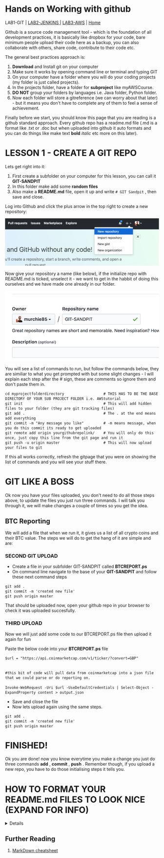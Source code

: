 # Hands on Working with github

LAB1-GIT |
[LAB2-JENKINS ](../LAB2-JENKINS/README.md) |
[LAB3-AWS](../LAB3-AWS/README.md) |
[Home](../README.md) 

Github is a source code management tool - which is the foundation of all development practices, it is basically like dropbox for your code, bare minimum people upload their code here as a backup, you can also collaborate with others, share code, contribute to their code etc. 

The general best practices approach is: 

1. __Download__ and Install git on your computer
2. Make sure it works by opening command line or terminal and typing GIT
3. On your computer have a folder where you will do your coding projects (my folder is just called projects).
4. In the projects folder, have a folder for __subproject__ like myAWSCourse.
5. __DO NOT__ group your folders by languages i.e. Java folder, Python folder.
6. Now each folder will store a gitreference (we can worry about that later) - but it means you don't have to complete any of them to feel a sense of achievement.



Finally before we start, you should know this page that you are reading is a github standard approach. Every github repo has a readme.md file (.md is a format like .txt or .doc but when uploaded into github it auto formats and you can do things like make text __bold__ _italic_ etc more on this later).


# LESSON 1 - CREATE A GIT REPO


Lets get right into it: 

1. First create a subfolder on your computer for this lesson, you can call it __GIT-SANDPIT__
2. In this folder make add some __random files__
3. Also make a __README.md__ file, open it up and write `# GIT Sandpit` , then save and close. 

Log into Github and click the plus arrow in the top right to create a new repository: 

![NEW](../images/newGIT.png "Create a new repo")

Now give your repository a name (like below), if the initialize repo with README.md is ticked, unselect it - we want to get in the habbit of doing this ourselves and we have made one already in our folder. 

![NEW](../images/GITNAME.png "Name a new repo")

You will see a list of commands to run, but follow the commands below, they are similiar to what you get prompted with but some slight changes - I will explain each step after the # sign, these are comments so ignore them and don't paste them in. 

```
cd myprojectfolderdirectory                  # THIS HAS TO BE THE BASE DIRECTORY OF YOUR SUB PROJECT FOLDER i.e. AWStutorial
git init                                     # This will add hidden files to your folder (they are git tracking files)
git add .                                    # The . at the end means add everything
git commit -m "Any message you like"         # -m means message, when you do this commit its ready to get uploaded
git remote add origin yourgithubrepolink/    # You will only do this once, just copy this line from the git page and run it
git push -u origin master                    # This will now upload your files to git

```


If this all works correctly, refresh the gitpage that you were on showing the list of commands and you will see your stuff there.


# GIT LIKE A BOSS



Ok now you have your files uploaded, you don't need to do all those steps above, to update the files you just run three commands. I will talk you through it, we will make changes a couple of times so you get the idea. 

## BTC Reporting

We will add a file that when we run it, it gives us a list of all crypto coins and their BTC value. The steps we will do to get the hang of it are simple and are:

### SECOND GIT UPLOAD

* Create a file in your subfolder GIT-SANDPIT called __BTCREPORT.ps__
* On command line navigate to the base of your __GIT-SANDPIT__ and follow these next command steps

```
git add . 
git commit -m 'created new file'
git push origin master 
```

That should be uploaded now, open your github repo in your browser to check it was uploaded succesfully. 


### THIRD UPLOAD

Now we will just add some code to our BTCREPORT.ps file then upload it again for fun 

Paste the below code into your __BTCREPORT.ps__ file 

```
$url = "https://api.coinmarketcap.com/v1/ticker/?convert=GBP"


#this bit of code will pull data from coinmarketcap into a json file that we could parse or do reporting on.

Invoke-WebRequest -Uri $url -UseDefaultCredentials | Select-Object -ExpandProperty content > output.json

```

* Save and close the file
* Now lets upload again using the same steps. 

```
git add . 
git commit -m 'created new file'
git push origin master 
```



# FINISHED! 


Ok you are done! now you know everytime you make a change you just do three commands __add__ , __commit__ , __push__ . Remember though, if you upload a new repo, you have to do those initialising steps it tells you.


# HOW TO FORMAT YOUR README.md FILES TO LOOK NICE (EXPAND FOR INFO)
<details>


# # BIG TITLE  

## ## H1 HEADING  

### ### H2 HEADING (and so on)  



To do bullet points, you just use the * then a space 

* bullet 1 
* bullet 2 
* bullet 3 

You can google markdown format or just check the link below for a one pager cheatsheet.  Don't worry about this too much, all you need to know is how to do a title, and bullet points - that will mean all your code folders will have a nice README that will display anytime someone accesses your github repo.
</details>




## Further Reading
1. [MarkDown cheatsheet](https://github.com/adam-p/markdown-here/wiki/Markdown-Cheatsheet)